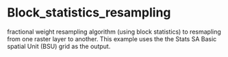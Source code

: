 # Block_statistics_resampling
fractional weight resampling algorithm (using block statistics) to resmapling from one raster layer to another. This example uses the the Stats SA Basic spatial Unit (BSU) grid as the output.
